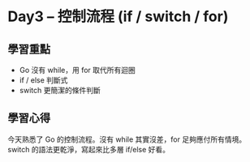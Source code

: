 # Day3 – 控制流程 (if / switch / for)

## 學習重點
- Go 沒有 while，用 for 取代所有迴圈
- if / else 判斷式
- switch 更簡潔的條件判斷

## 學習心得

今天熟悉了 Go 的控制流程。沒有 while 其實沒差，for 足夠應付所有情境。
switch 的語法更乾淨，寫起來比多層 if/else 好看。